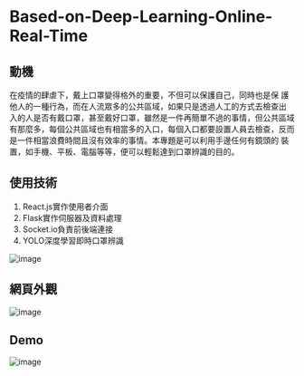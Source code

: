 # Based-on-Deep-Learning-Online-Real-Time
## 動機
在疫情的肆虐下，戴上口罩變得格外的重要，不但可以保護自己，同時也是保
護他人的一種行為，而在人流眾多的公共區域，如果只是透過人工的方式去檢查出
入的人是否有戴口罩，甚至戴好口罩，雖然是一件再簡單不過的事情，但公共區域
有那麼多，每個公共區域也有相當多的入口，每個入口都要設置人員去檢查，反而
是一件相當浪費時間且沒有效率的事情。本專題是可以利用手邊任何有鏡頭的
裝置，如手機、平板、電腦等等，便可以輕鬆達到口罩辨識的目的。

## 使用技術
1.	React.js實作使用者介面 
2.	Flask實作伺服器及資料處理 
3.	Socket.io負責前後端連接 
4.	YOLO深度學習即時口罩辨識

![image](https://github.com/edgejia/project/assets/61963019/3118f280-2987-4d66-b54f-f328305ba4fb)

## 網頁外觀
![image](https://github.com/edgejia/project/assets/61963019/c87ad001-4d3f-4ec0-91e4-cca43a047d5b)


## Demo
![image](https://github.com/edgejia/project/assets/61963019/79c0fe40-c473-47be-8780-319b1cb447e8)

